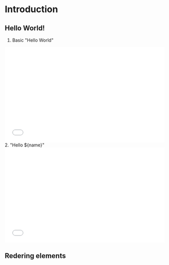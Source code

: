 # Introduction

## Hello World!
1. Basic "Hello World"
<iframe height='300' scrolling='no' title='Widgets: Hello World (w/ hyperhtml)' src='//codepen.io/ljonjivita/embed/YOQwKq/?height=300&theme-id=32712&default-tab=js,result&embed-version=2' frameborder='no' allowtransparency='true' allowfullscreen='true' style='width: 100%;'>See the Pen <a href='https://codepen.io/ljonjivita/pen/YOQwKq/'>Widgets: Hello World (w/ hyperhtml)</a> by Helene Konstantine Dunlop (<a href='https://codepen.io/ljonjivita'>@ljonjivita</a>) on <a href='https://codepen.io'>CodePen</a>.
</iframe>
2. "Hello ${name}"
<iframe height='300' scrolling='no' title='Widgets lite: Hello ${name}  (w/ hyperhtml)' src='//codepen.io/ljonjivita/embed/ZMyWrB/?height=300&theme-id=32712&default-tab=js,result&embed-version=2' frameborder='no' allowtransparency='true' allowfullscreen='true' style='width: 100%;'>See the Pen <a href='https://codepen.io/ljonjivita/pen/ZMyWrB/'>Widgets lite: Hello ${name}  (w/ hyperhtml)</a> by Helene Konstantine Dunlop (<a href='https://codepen.io/ljonjivita'>@ljonjivita</a>) on <a href='https://codepen.io'>CodePen</a>.
</iframe>

## Redering elements
